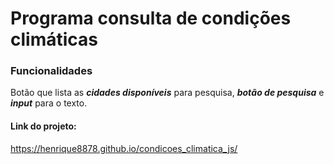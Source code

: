 # Programa consulta de condições climáticas

### Funcionalidades

Botão que lista as _**cidades disponíveis**_ para pesquisa, _**botão de pesquisa**_ e _**input**_ para o texto.

#### Link do projeto:

https://henrique8878.github.io/condicoes_climatica_js/
